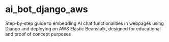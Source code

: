 # ai_bot_django_aws
Step-by-step guide to embedding AI chat functionalities in webpages using Django and deploying on AWS Elastic Beanstalk, designed for educational and proof of concept purposes
